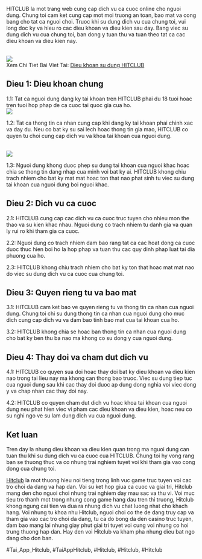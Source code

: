 <p> HITCLUB la mot trang web cung cap dich vu ca cuoc online cho nguoi dung. Chung toi cam ket cung cap mot moi truong an toan, bao mat va cong bang cho tat ca nguoi choi. Truoc khi su dung dich vu cua chung toi, vui long doc ky va hieu ro cac dieu khoan va dieu kien sau day. Bang viec su dung dich vu cua chung toi, ban dong y tuan thu va tuan theo tat ca cac dieu khoan va dieu kien nay.</p><br><img src="https://hitclub.repair/wp-content/uploads/2025/01/logo-hitclub-repair.webp"></br>
Xem Chi Tiet Bai Viet Tai: <a href="https://hitclub.repair/dieu-khoan-su-dung-hitclub/">Dieu khoan su dung HITCLUB</a><h2>Dieu 1: Dieu khoan chung</h2><p>1.1: Tat ca nguoi dung dang ky tai khoan tren HITCLUB phai du 18 tuoi hoac tren tuoi hop phap de ca cuoc tai quoc gia cua ho.<br><img src="https://hitclub.repair/wp-content/uploads/2025/01/logo-hitclub-repair.webp"></br><p>1.2: Tat ca thong tin ca nhan cung cap khi dang ky tai khoan phai chinh xac va day du. Neu co bat ky su sai lech hoac thong tin gia mao, HITCLUB co quyen tu choi cung cap dich vu va khoa tai khoan cua nguoi dung.</p><br><img src="https://hitclub.repair/wp-content/uploads/2025/01/xu-ly-tranh-chap-theo-dieu-khoan-su-dung-hitclub.webp"></br><p>1.3: Nguoi dung khong duoc phep su dung tai khoan cua nguoi khac hoac chia se thong tin dang nhap cua minh voi bat ky ai. HITCLUB khong chiu trach nhiem cho bat ky mat mat hoac ton that nao phat sinh tu viec su dung tai khoan cua nguoi dung boi nguoi khac.<h2>Dieu 2: Dich vu ca cuoc</h2><p>2.1: HITCLUB cung cap cac dich vu ca cuoc truc tuyen cho nhieu mon the thao va su kien khac nhau. Nguoi dung co trach nhiem tu danh gia va quan ly rui ro khi tham gia ca cuoc.</p><p>2.2: Nguoi dung co trach nhiem dam bao rang tat ca cac hoat dong ca cuoc duoc thuc hien boi ho la hop phap va tuan thu cac quy dinh phap luat tai dia phuong cua ho.<p>2.3: HITCLUB khong chiu trach nhiem cho bat ky ton that hoac mat mat nao do viec su dung dich vu ca cuoc cua chung toi.</p><h2>Dieu 3: Quyen rieng tu va bao mat</h2><p>3.1: HITCLUB cam ket bao ve quyen rieng tu va thong tin ca nhan cua nguoi dung. Chung toi chi su dung thong tin ca nhan cua nguoi dung cho muc dich cung cap dich vu va dam bao tinh bao mat cua tai khoan cua ho.</p><p>3.2: HITCLUB khong chia se hoac ban thong tin ca nhan cua nguoi dung cho bat ky ben thu ba nao ma khong co su dong y cua nguoi dung.</p><h2>Dieu 4: Thay doi va cham dut dich vu</h2><p>4.1: HITCLUB co quyen sua doi hoac thay doi bat ky dieu khoan va dieu kien nao trong tai lieu nay ma khong can thong bao truoc. Viec su dung tiep tuc cua nguoi dung sau khi cac thay doi duoc ap dung dong nghia voi viec dong y va chap nhan cac thay doi nay.</p><p>4.2: HITCLUB co quyen cham dut dich vu hoac khoa tai khoan cua nguoi dung neu phat hien viec vi pham cac dieu khoan va dieu kien, hoac neu co su nghi ngo ve su lam dung dich vu cua nguoi dung.</p><h2>Ket luan</h2><p>Tren day la nhung dieu khoan va dieu kien quan trong ma nguoi dung can tuan thu khi su dung dich vu ca cuoc cua HITCLUB. Chung toi hy vong rang ban se thuong thuc va co nhung trai nghiem tuyet voi khi tham gia vao cong dong cua chung toi.</p><p><a href="https://hitclub.repair/">Hitclub</a> la mot thuong hieu noi tieng trong linh vuc game truc tuyen voi cac tro choi da dang va hap dan. Voi su ket hop giua ca cuoc va giai tri, Hitclub mang den cho nguoi choi nhung trai nghiem day mau sac va thu vi. Voi muc tieu tro thanh mot trong nhung cong game hang dau tren thi truong, Hitclub khong ngung cai tien va dua ra nhung dich vu chat luong nhat cho khach hang. Voi nhung tu khoa nhu Hitclub, nguoi choi co the de dang truy cap va tham gia vao cac tro choi da dang, tu ca do bong da den casino truc tuyen, dam bao mang lai nhung giay phut giai tri tuyet voi cung voi nhung co hoi trung thuong hap dan. Hay den voi Hitclub va kham pha nhung dieu bat ngo dang cho don ban.</p>
#Tai_App_Hitclub, #TaiAppHitclub, #Hitclub, #Hitclub, #Hitclub
